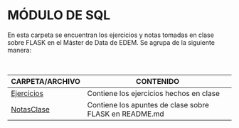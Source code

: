 # MÓDULO DE SQL 

En esta carpeta se encuentran los ejercicios y notas tomadas en clase sobre FLASK en el Máster de Data de EDEM. Se agrupa de la siguiente manera:

<br>

| CARPETA/ARCHIVO | CONTENIDO |
| ------ | ------ |
| [Ejercicios](Ejercicios/) | Contiene los ejercicios hechos en clase |
| [NotasClase](NotasClase/) | Contiene los apuntes de clase sobre FLASK en README.md |


